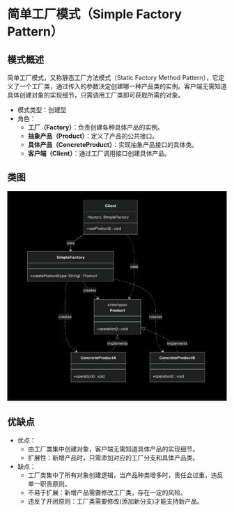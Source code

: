 # 简单工厂模式（Simple Factory Pattern）

## 模式概述
简单工厂模式，又称静态工厂方法模式（Static Factory Method Pattern），它定义了一个工厂类，通过传入的参数决定创建哪一种产品类的实例。客户端无需知道具体创建对象的实现细节，只需调用工厂类即可获取所需的对象。

- 模式类型：创建型
- 角色：
  - **工厂（Factory）**：负责创建各种具体产品的实例。
  - **抽象产品（Product）**：定义了产品的公共接口。
  - **具体产品（ConcreteProduct）**：实现抽象产品接口的具体类。
  - **客户端（Client）**：通过工厂调用接口创建具体产品。


## 类图

![image.png-1753448290558.png](assets/image.png-1753448290558.png)

## 优缺点

- 优点：
  - 由工厂类集中创建对象，客户端无需知道具体产品的实现细节。
  - 扩展性：新增产品时，只需添加对应的工厂分支和具体产品类。
- 缺点：
  - 工厂类集中了所有对象创建逻辑，当产品种类增多时，责任会过重，违反单一职责原则。
  - 不易于扩展：新增产品需要修改工厂类，存在一定的风险。
  - 违反了开闭原则：工厂类需要修改(添加新分支)才能支持新产品。
